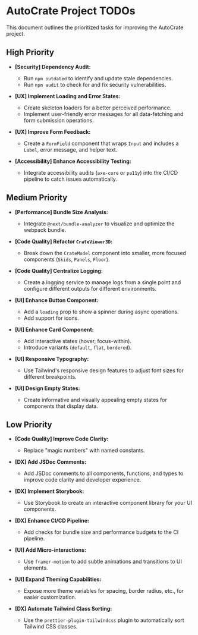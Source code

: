 # AutoCrate Project TODOs

This document outlines the prioritized tasks for improving the AutoCrate project.

## High Priority

- **[Security] Dependency Audit:**
  - Run `npm outdated` to identify and update stale dependencies.
  - Run `npm audit` to check for and fix security vulnerabilities.

- **[UX] Implement Loading and Error States:**
  - Create skeleton loaders for a better perceived performance.
  - Implement user-friendly error messages for all data-fetching and form submission operations.

- **[UX] Improve Form Feedback:**
  - Create a `FormField` component that wraps `Input` and includes a `Label`, error message, and helper text.

- **[Accessibility] Enhance Accessibility Testing:**
  - Integrate accessibility audits (`axe-core` or `pa11y`) into the CI/CD pipeline to catch issues automatically.

## Medium Priority

- **[Performance] Bundle Size Analysis:**
  - Integrate `@next/bundle-analyzer` to visualize and optimize the webpack bundle.

- **[Code Quality] Refactor `CrateViewer3D`:**
  - Break down the `CrateModel` component into smaller, more focused components (`Skids`, `Panels`, `Floor`).

- **[Code Quality] Centralize Logging:**
  - Create a logging service to manage logs from a single point and configure different outputs for different environments.

- **[UI] Enhance Button Component:**
  - Add a `loading` prop to show a spinner during async operations.
  - Add support for icons.

- **[UI] Enhance Card Component:**
  - Add interactive states (hover, focus-within).
  - Introduce variants (`default`, `flat`, `bordered`).

- **[UI] Responsive Typography:**
  - Use Tailwind's responsive design features to adjust font sizes for different breakpoints.

- **[UI] Design Empty States:**
  - Create informative and visually appealing empty states for components that display data.

## Low Priority

- **[Code Quality] Improve Code Clarity:**
  - Replace "magic numbers" with named constants.

- **[DX] Add JSDoc Comments:**
  - Add JSDoc comments to all components, functions, and types to improve code clarity and developer experience.

- **[DX] Implement Storybook:**
  - Use Storybook to create an interactive component library for your UI components.

- **[DX] Enhance CI/CD Pipeline:**
  - Add checks for bundle size and performance budgets to the CI pipeline.

- **[UI] Add Micro-interactions:**
  - Use `framer-motion` to add subtle animations and transitions to UI elements.

- **[UI] Expand Theming Capabilities:**
  - Expose more theme variables for spacing, border radius, etc., for easier customization.

- **[DX] Automate Tailwind Class Sorting:**
  - Use the `prettier-plugin-tailwindcss` plugin to automatically sort Tailwind CSS classes.
